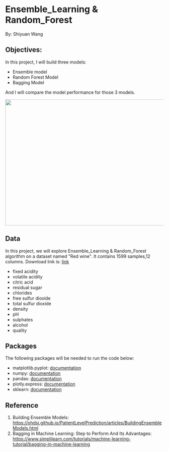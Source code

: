# Ensemble_Learning &  Random_Forest
By: Shiyuan Wang

## Objectives:
In this project, I will build three models:
* Ensemble model
* Random Forest Model
* Bagging Model

And I will compare the model performance for those 3 models. 

<img src="https://miro.medium.com/max/2000/1*MwIT3Gu-dhICzEou7he3OQ.png" width="800" height="400">

## Data
In this project, we will explore Ensemble_Learning &  Random_Forest algorithm on a dataset named "Red wine". It contains 1599 samples,12 columns. Download link is: [link](https://archive.ics.uci.edu/ml/datasets/wine+quality)
* fixed acidity
* volatile acidity
* citric acid
* residual sugar
* chlorides
* free sulfur dioxide
* total sulfur dioxide
* density
* pH
* sulphates
* alcohol
* quality

## Packages
The following packages will be needed to run the code below:
*   matplotlib.pyplot: [documentation](https://matplotlib.org/stable/api/_as_gen/matplotlib.pyplot.html)
*   numpy: [documentation](https://numpy.org/devdocs/)
*   pandas: [documentation](https://pandas.pydata.org/docs/)
*   plotly.express: [documentation](https://plotly.com/python/plotly-express/)
*   sklearn: [documentation](https://scikit-learn.org/stable/)



## Reference 

1. Building Ensemble Models: https://ohdsi.github.io/PatientLevelPrediction/articles/BuildingEnsembleModels.html
2. Bagging in Machine Learning: Step to Perform And Its Advantages: https://www.simplilearn.com/tutorials/machine-learning-tutorial/bagging-in-machine-learning
